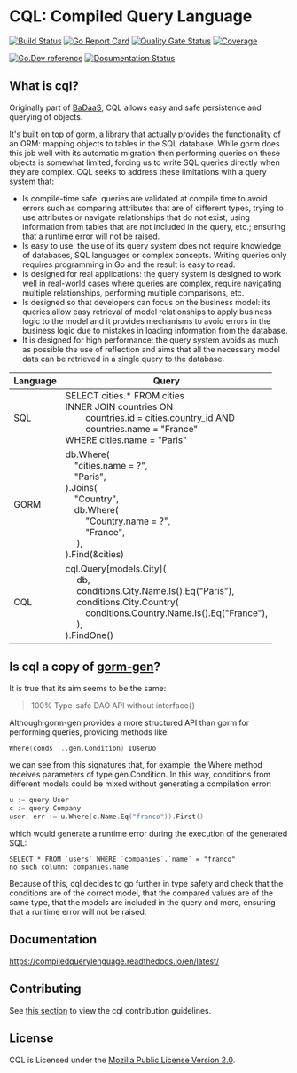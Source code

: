 # CQL: Compiled Query Language <!-- omit in toc -->

[![Build Status](https://github.com/FrancoLiberali/cql/actions/workflows/cql.yml/badge.svg?branch=main)](https://github.com/FrancoLiberali/cql/actions)
[![Go Report Card](https://goreportcard.com/badge/github.com/FrancoLiberali/cql)](https://goreportcard.com/report/github.com/FrancoLiberali/cql)
[![Quality Gate Status](https://sonarcloud.io/api/project_badges/measure?project=FrancoLiberali_cql&metric=alert_status)](https://sonarcloud.io/summary/new_code?id=FrancoLiberali_cql)
[![Coverage](https://sonarcloud.io/api/project_badges/measure?project=FrancoLiberali_cql&metric=coverage)](https://sonarcloud.io/summary/new_code?id=FrancoLiberali_cql)

[![Go.Dev reference](https://img.shields.io/badge/go.dev-reference-blue?logo=go&logoColor=white)](https://pkg.go.dev/github.com/FrancoLiberali/cql)
[![Documentation Status](https://readthedocs.org/projects/compiledquerylenguage/badge/?version=latest)](https://compiledquerylenguage.readthedocs.io/en/latest/?badge=latest)

<!-- keep updated with docs/cql/introduction.md -->

## What is cql?

Originally part of [BaDaaS](https://github.com/ditrit/badaas), CQL allows easy and safe persistence and querying of objects.

It's built on top of [gorm](https://gorm.io/), a library that actually provides the functionality of an ORM: mapping objects to tables in the SQL database. While gorm does this job well with its automatic migration then performing queries on these objects is somewhat limited, forcing us to write SQL queries directly when they are complex. CQL seeks to address these limitations with a query system that:

- Is compile-time safe: queries are validated at compile time to avoid errors such as comparing attributes that are of different types, trying to use attributes or navigate relationships that do not exist, using information from tables that are not included in the query, etc.; ensuring that a runtime error will not be raised.
- Is easy to use: the use of its query system does not require knowledge of databases, SQL languages or complex concepts. Writing queries only requires programming in Go and the result is easy to read.
- Is designed for real applications: the query system is designed to work well in real-world cases where queries are complex, require navigating multiple relationships, performing multiple comparisons, etc.
- Is designed so that developers can focus on the business model: its queries allow easy retrieval of model relationships to apply business logic to the model and it provides mechanisms to avoid errors in the business logic due to mistakes in loading information from the database.
- It is designed for high performance: the query system avoids as much as possible the use of reflection and aims that all the necessary model data can be retrieved in a single query to the database.

| Language | Query |
|---|---|
| SQL | SELECT cities.* FROM cities <br> INNER JOIN countries ON <br>&emsp;&emsp; countries.id = cities.country_id AND <br>&emsp;&emsp; countries.name = "France" <br> WHERE cities.name = "Paris" |
| GORM | db.Where(<br>&emsp;"cities.name = ?",<br>&emsp;"Paris",<br>).Joins(<br>&emsp;"Country",<br>&emsp;db.Where( <br>&emsp;&emsp; "Country.name = ?", <br>&emsp;&emsp; "France", <br>&emsp; ), <br> ).Find(&cities) |
| CQL | cql.Query[models.City]( <br>&emsp; db, <br>&emsp; conditions.City.Name.Is().Eq("Paris"), <br>&emsp; conditions.City.Country( <br>&emsp;&emsp; conditions.Country.Name.Is().Eq("France"), <br>&emsp; ), <br> ).FindOne() |

## Is cql a copy of [gorm-gen](https://gorm.io/gen/)?

It is true that its aim seems to be the same:

> 100% Type-safe DAO API without interface{}

Although gorm-gen provides a more structured API than gorm for performing queries, providing methods like:

```go
Where(conds ...gen.Condition) IUserDo
```

we can see from this signatures that, for example, the Where method receives parameters of type gen.Condition. In this way, conditions from different models could be mixed without generating a compilation error:

```go
u := query.User
c := query.Company
user, err := u.Where(c.Name.Eq("franco")).First()
```

which would generate a runtime error during the execution of the generated SQL:

```
SELECT * FROM `users` WHERE `companies`.`name` = "franco"
no such column: companies.name
```

Because of this, cql decides to go further in type safety and check that the conditions are of the correct model, that the compared values are of the same type, that the models are included in the query and more, ensuring that a runtime error will not be raised.

## Documentation

<https://compiledquerylenguage.readthedocs.io/en/latest/>

## Contributing

See [this section](./docs/contributing/contributing.md) to view the cql contribution guidelines.

## License

CQL is Licensed under the [Mozilla Public License Version 2.0](../LICENSE).
